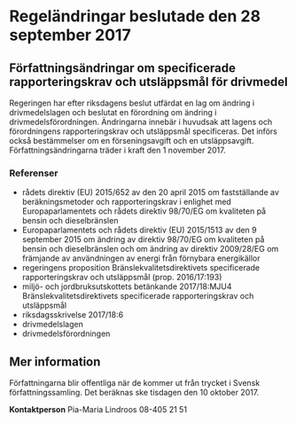 # Regeländringar beslutade den 28 september 2017

## Författningsändringar om specificerade rapporteringskrav och utsläppsmål för drivmedel

Regeringen har efter riksdagens beslut utfärdat en lag om ändring i drivmedelslagen och beslutat en förordning om ändring i drivmedelsförordningen. Ändringarna innebär i huvudsak att lagens och förordningens rapporteringskrav och utsläppsmål specificeras. Det införs också bestämmelser om en förseningsavgift och en utsläppsavgift. Författningsändringarna träder i kraft den 1 november 2017\.

### Referenser

* rådets direktiv (EU) 2015/652 av den 20 april 2015 om fastställande av beräkningsmetoder och rapporteringskrav i enlighet med Europaparlamentets och rådets direktiv 98/70/EG om kvaliteten på bensin och dieselbränslen
* Europaparlamentets och rådets direktiv (EU) 2015/1513 av den 9 september 2015 om ändring av direktiv 98/70/EG om kvaliteten på bensin och dieselbränslen och om ändring av direktiv 2009/28/EG om främjande av användningen av energi från förnybara energikällor
* regeringens proposition Bränslekvalitetsdirektivets specificerade rapporteringskrav och utsläppsmål (prop. 2016/17:193\)
* miljö\- och jordbruksutskottets betänkande 2017/18:MJU4 Bränslekvalitetsdirektivets specificerade rapporteringskrav och utsläppsmål
* riksdagsskrivelse 2017/18:6
* drivmedelslagen
* drivmedelsförordningen

## Mer information

Författningarna blir offentliga när de kommer ut från trycket i Svensk författningssamling. Det beräknas ske tisdagen den 10 oktober 2017\.

**Kontaktperson**
Pia\-Maria Lindroos 08\-405 21 51
